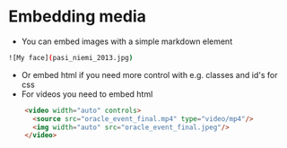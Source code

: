 # Embedding media #

 * You can embed images with a simple markdown element

```bash
![My face](pasi_niemi_2013.jpg)
```

 * Or embed html if you need more control with e.g. classes and id's for css
 * For videos you need to embed html

```html
    <video width="auto" controls>
      <source src="oracle_event_final.mp4" type="video/mp4"/>
      <img width="auto" src="oracle_event_final.jpeg"/>
    </video>
```

